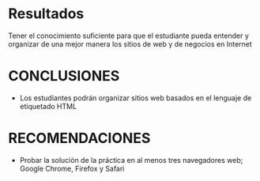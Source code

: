 # Resultados
Tener el conocimiento suficiente para que el estudiante pueda entender
y organizar de una mejor manera los sitios de web y de negocios en Internet 

<h1>CONCLUSIONES</h1>
<ul>
  <li> Los estudiantes podrán organizar sitios web basados en el lenguaje de etiquetado HTML </li>
</ul>
<h1>RECOMENDACIONES</h1>
<ul>
  <li>Probar la solución de la práctica en al menos tres navegadores web; Google Chrome, Firefox y Safari</li>
</ul>